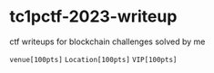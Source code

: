 # tc1pctf-2023-writeup
ctf writeups for blockchain challenges solved by me 

`venue[100pts]`
`Location[100pts]`
`VIP[100pts]`
